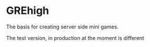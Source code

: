 # GREhigh

The basis for creating server side mini games.

The test version, in production at the moment is different
